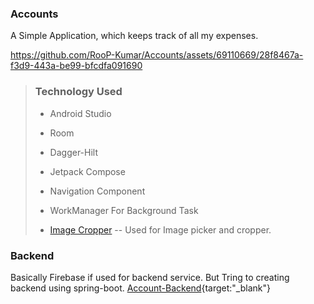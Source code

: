 ### Accounts
A Simple Application, which keeps track of all my expenses.



https://github.com/RooP-Kumar/Accounts/assets/69110669/28f8467a-f3d9-443a-be99-bfcdfa091690



> ### Technology Used
> - Android Studio
> 
> - Room
> 
> - Dagger-Hilt
> 
> - Jetpack Compose
> 
> - Navigation Component
>   
> - WorkManager For Background Task
>
> - [Image Cropper](https://github.com/CanHub/Android-Image-Cropper) -- Used for Image picker and cropper.
>

### Backend
Basically Firebase if used for backend service. 
But Tring to creating backend using spring-boot.
[Account-Backend](https://github.com/RooP-Kumar/Backend-Accounts){target:"_blank"}
